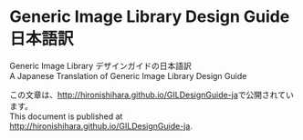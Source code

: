 # Generic Image Library Design Guide 日本語訳

Generic Image Library デザインガイドの日本語訳  
A Japanese Translation of Generic Image Library Design Guide  

この文章は、<http://hironishihara.github.io/GILDesignGuide-ja>で公開されています。  
This document is published at <http://hironishihara.github.io/GILDesignGuide-ja>.  
